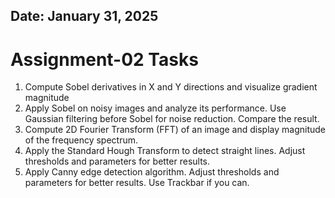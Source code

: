 ## Date: January 31, 2025

# Assignment-02 Tasks
1. Compute Sobel derivatives in X and Y directions and visualize gradient magnitude
2. Apply Sobel on noisy images and analyze its performance. Use Gaussian filtering before Sobel for noise reduction. Compare the result.
3. Compute 2D Fourier Transform (FFT) of an image and display magnitude of the frequency spectrum.
4. Apply the Standard Hough Transform to detect straight lines. Adjust thresholds and parameters for better results.
5. Apply Canny edge detection algorithm. Adjust thresholds and parameters for better results. Use Trackbar if you can.
